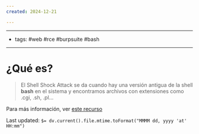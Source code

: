 ```yaml
---
created: 2024-12-21

---
```

--------
- tags: #web #rce #burpsuite #bash
--------------
# ¿Qué es?
> El Shell Shock Attack se da cuando hay una versión antigua de la shell __bash__ en el sistema y encontramos archivos con extensiones como
> .cgi, .sh, .pl...

Para más información, ver [este recurso](https://blog.cloudflare.com/inside-shellshock/)


Last updated: `$= dv.current().file.mtime.toFormat("MMMM dd, yyyy 'at' HH:mm")`
